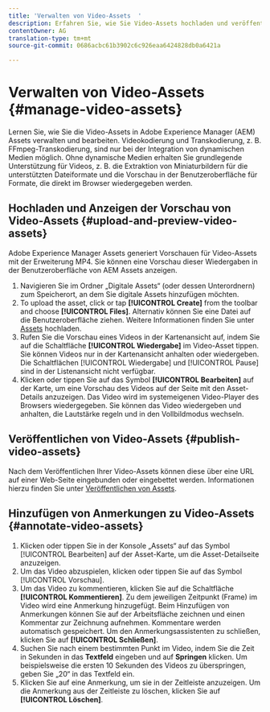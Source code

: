```yaml
---
title: 'Verwalten von Video-Assets  '
description: Erfahren Sie, wie Sie Video-Assets hochladen und veröffentlichen, eine Vorschau der entsprechenden Assets anzeigen und Anmerkungen hinzufügen können.
contentOwner: AG
translation-type: tm+mt
source-git-commit: 0686acbc61b3902c6c926eaa6424828db0a6421a

---
```



# Verwalten von Video-Assets   {#manage-video-assets}

Lernen Sie, wie Sie die Video-Assets in Adobe Experience Manager (AEM) Assets verwalten und bearbeiten. Videokodierung und Transkodierung, z. B. FFmpeg-Transkodierung, sind nur bei der Integration von dynamischen Medien möglich. Ohne dynamische Medien erhalten Sie grundlegende Unterstützung für Videos, z. B. die Extraktion von Miniaturbildern für die unterstützten Dateiformate und die Vorschau in der Benutzeroberfläche für Formate, die direkt im Browser wiedergegeben werden.

<!-- Also, if you are licensed to use Dynamic Media, see the [Dynamic Media video documentation](/help/assets/dynamic-media/video.md). -->

## Hochladen und Anzeigen der Vorschau von Video-Assets {#upload-and-preview-video-assets}

Adobe Experience Manager Assets generiert Vorschauen für Video-Assets mit der Erweiterung MP4. Sie können eine Vorschau dieser Wiedergaben in der Benutzeroberfläche von AEM Assets anzeigen.

1. Navigieren Sie im Ordner „Digitale Assets“ (oder dessen Unterordnern) zum Speicherort, an dem Sie digitale Assets hinzufügen möchten.
1. To upload the asset, click or tap **[!UICONTROL Create]** from the toolbar and choose **[!UICONTROL Files]**. Alternativ können Sie eine Datei auf die Benutzeroberfläche ziehen. Weitere Informationen finden Sie unter [Assets](manage-digital-assets.md#uploading-assets) hochladen.
1. Rufen Sie die Vorschau eines Videos in der Kartenansicht auf, indem Sie auf die Schaltfläche **[!UICONTROL Wiedergabe]** im Video-Asset tippen. Sie können Videos nur in der Kartenansicht anhalten oder wiedergeben. Die Schaltflächen [!UICONTROL Wiedergabe] und [!UICONTROL Pause] sind in der Listenansicht nicht verfügbar.
1. Klicken oder tippen Sie auf das Symbol **[!UICONTROL Bearbeiten]** auf der Karte, um eine Vorschau des Videos auf der Seite mit den Asset-Details anzuzeigen. Das Video wird im systemeigenen Video-Player des Browsers wiedergegeben. Sie können das Video wiedergeben und anhalten, die Lautstärke regeln und in den Vollbildmodus wechseln.

## Veröffentlichen von Video-Assets {#publish-video-assets}

Nach dem Veröffentlichen Ihrer Video-Assets können diese über eine URL auf einer Web-Seite eingebunden oder eingebettet werden. Informationen hierzu finden Sie unter [Veröffentlichen von Assets](/help/assets/dynamic-media/publishing-dynamicmedia-assets.md).

## Hinzufügen von Anmerkungen zu Video-Assets {#annotate-video-assets}

1. Klicken oder tippen Sie in der Konsole „Assets“ auf das Symbol [!UICONTROL Bearbeiten] auf der Asset-Karte, um die Asset-Detailseite anzuzeigen.
1. Um das Video abzuspielen, klicken oder tippen Sie auf das Symbol [!UICONTROL Vorschau].
1. Um das Video zu kommentieren, klicken Sie auf die Schaltfläche **[!UICONTROL Kommentieren]**. Zu dem jeweiligen Zeitpunkt (Frame) im Video wird eine Anmerkung hinzugefügt. Beim Hinzufügen von Anmerkungen können Sie auf der Arbeitsfläche zeichnen und einen Kommentar zur Zeichnung aufnehmen. Kommentare werden automatisch gespeichert. Um den Anmerkungsassistenten zu schließen, klicken Sie auf **[!UICONTROL Schließen]**.
1. Suchen Sie nach einem bestimmten Punkt im Video, indem Sie die Zeit in Sekunden in das **Textfeld** eingeben und auf **Springen** klicken. Um beispielsweise die ersten 10 Sekunden des Videos zu überspringen, geben Sie „20“ in das Textfeld ein.
1. Klicken Sie auf eine Anmerkung, um sie in der Zeitleiste anzuzeigen. Um die Anmerkung aus der Zeitleiste zu löschen, klicken Sie auf **[!UICONTROL Löschen]**.
